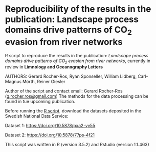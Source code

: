 # Reproducibility of the results in the publication: Landscape process domains drive patterns of CO<sub>2</sub> evasion from river networks
R script to reproduce the results in the publication: *Landscape process domains drive patterns of CO<sub>2</sub> evasion from river networks*, currently in review in **Limnology and Oceanography Letters**

AUTHORS:  Gerard Rocher-Ros, Ryan Sponseller, William Lidberg, Carl-Magnus Mörth, Reiner Giesler

Author of the script and contact email: Gerard Rocher-Ros (g.rocher.ros@gmail.com)
The methods for the data processing can be found in tue upcoming publication.

Before running the [R script](https://github.com/rocher-ros/co2_domains_publication/blob/master/co2_domains_figs_stats.R), download the datasets deposited in the Swedish National Data Service:

Dataset 1: https://doi.org/10.5878/pxa2-vy55 

Dataset 2: https://doi.org/10.5878/77ps-4f21

This script was written in R (version 3.5.2) and Rstudio (version 1.1.463)
